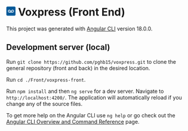 # <img src="../../Docs/Img/logo.ico" alt="logo" width="25"/> Voxpress (Front End)

This project was generated with [Angular CLI](https://github.com/angular/angular-cli) version 18.0.0.

## Development server (local)


Run `git clone https://github.com/pghb15/voxpress.git` to clone the general repository (front and back) in the desired location.


Run `cd ./Front/voxpress-front`.


Run `npm install` and then `ng serve` for a dev server. Navigate to `http://localhost:4200/`. 
The application will automatically reload if you change any of the source files.


To get more help on the Angular CLI use `ng help` or go check out the [Angular CLI Overview and Command Reference](https://angular.io/cli) page.
